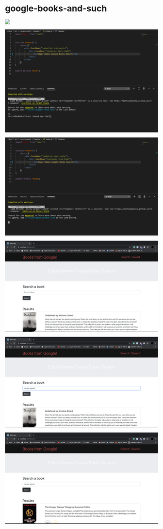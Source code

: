 # google-books-and-such

![](images/pic6.png)

![](images/pic1.png)

![](images/pic2.png)

![](images/pic3.png)

![](images/pic4.png)

![](images/pic5.png)
